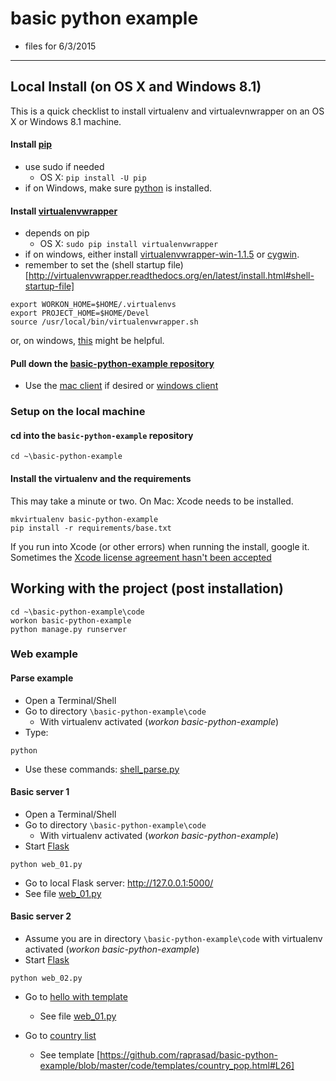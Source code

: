 basic python example
=======

- files for 6/3/2015

----

## Local Install (on OS X and Windows 8.1)

This is a quick checklist to install virtualenv and virtualevnwrapper on an OS X or Windows 8.1 machine. 

#### Install [pip](http://pip.readthedocs.org/en/latest/installing.html)

* use sudo if needed
    * OS X: ```pip install -U pip```
* if on Windows, make sure [python](https://www.python.org/downloads/) is installed.

#### Install [virtualenvwrapper](http://virtualenvwrapper.readthedocs.org/en/latest/install.html)

* depends on pip
    * OS X: ```sudo pip install virtualenvwrapper```
* if on windows, either install [virtualenvwrapper-win-1.1.5](https://pypi.python.org/pypi/virtualenvwrapper-win) or [cygwin](https://www.cygwin.com/).
* remember to set the (shell startup file)[http://virtualenvwrapper.readthedocs.org/en/latest/install.html#shell-startup-file]
```
export WORKON_HOME=$HOME/.virtualenvs
export PROJECT_HOME=$HOME/Devel
source /usr/local/bin/virtualenvwrapper.sh
``` 
or, on windows, [this](http://stackoverflow.com/questions/2615968/installing-virtualenvwrapper-on-windows) might be helpful.

#### Pull down the [basic-python-example repository](https://github.com/raprasad/basic-python-example)

* Use the [mac client](https://mac.github.com/) if desired or [windows client](https://windows.github.com/)

### Setup on the local machine

#### cd into the ```basic-python-example``` repository

```
cd ~\basic-python-example
```

#### Install the virtualenv and the requirements

This may take a minute or two.  On Mac: Xcode needs to be installed.
    
```
mkvirtualenv basic-python-example
pip install -r requirements/base.txt
```

If you run into Xcode (or other errors) when running the install, google it.  Sometimes the [Xcode license agreement hasn't been accepted](http://stackoverflow.com/questions/26197347/agreeing-to-the-xcode-ios-license-requires-admin-privileges-please-re-run-as-r/26197363#26197363)


## Working with the project (post installation)

```
cd ~\basic-python-example\code
workon basic-python-example
python manage.py runserver
```

### Web example


#### Parse example

- Open a Terminal/Shell
- Go to directory ```\basic-python-example\code``` 
    - With virtualenv activated (*workon basic-python-example*)
- Type:
```
python
```
- Use these commands: [shell_parse.py]( https://github.com/raprasad/basic-python-example/blob/master/code/shell_parse.py)

#### Basic server 1

- Open a Terminal/Shell
- Go to directory ```\basic-python-example\code```
    - With virtualenv activated (*workon basic-python-example*)
- Start [Flask](http://flask.pocoo.org/)
```
python web_01.py
```
- Go to local Flask server: http://127.0.0.1:5000/
- See file [web_01.py](https://github.com/raprasad/basic-python-example/blob/master/code/web_01.py)

#### Basic server 2

- Assume you are in directory ```\basic-python-example\code``` with virtualenv activated (*workon basic-python-example*)
- Start [Flask](http://flask.pocoo.org/)
```
python web_02.py
```
- Go to [hello with template](http://127.0.0.1:5000/hello/yourname)
    - See file [web_01.py](https://github.com/raprasad/basic-python-example/blob/master/code/web_02.py)

- Go to [country list](http://127.0.0.1:5000/pop/USA)
    - See template [https://github.com/raprasad/basic-python-example/blob/master/code/templates/country_pop.html#L26]

